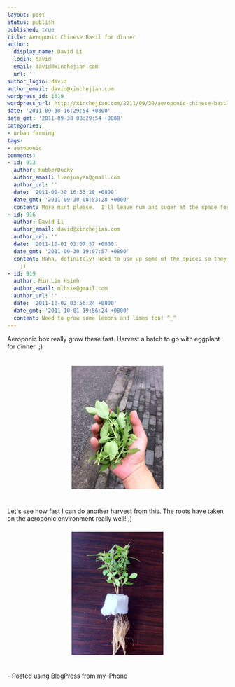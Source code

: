 ```yaml
---
layout: post
status: publish
published: true
title: Aeroponic Chinese Basil for dinner
author:
  display_name: David Li
  login: david
  email: david@xinchejian.com
  url: ''
author_login: david
author_email: david@xinchejian.com
wordpress_id: 1619
wordpress_url: http://xinchejian.com/2011/09/30/aeroponic-chinese-basil-for-dinner/
date: '2011-09-30 16:29:54 +0800'
date_gmt: '2011-09-30 08:29:54 +0800'
categories:
- urban farming
tags:
- aeroponic
comments:
- id: 913
  author: RubberDucky
  author_email: liaojunyen@gmail.com
  author_url: ''
  date: '2011-09-30 16:53:28 +0800'
  date_gmt: '2011-09-30 08:53:28 +0800'
  content: More mint please.  I'll leave rum and suger at the space for mojito's.
- id: 916
  author: David Li
  author_email: david@xinchejian.com
  author_url: ''
  date: '2011-10-01 03:07:57 +0800'
  date_gmt: '2011-09-30 19:07:57 +0800'
  content: Haha, definitely! Need to use up some of the spices so they can grow bigger.
    ;)
- id: 919
  author: Min Lin Hsieh
  author_email: mlhsie@gmail.com
  author_url: ''
  date: '2011-10-02 03:56:24 +0800'
  date_gmt: '2011-10-01 19:56:24 +0800'
  content: Need to grow some lemons and limes too! ^_^
---
```

<p>Aeroponic box really grow these fast. Harvest a batch to go with eggplant for dinner. ;) <br /><br /><center><a href='/uploads/2011/09/376D16A9-C5F4-47E9-BF99-FEF03B73FE1C2.jpg'><img src='/uploads/2011/09/376D16A9-C5F4-47E9-BF99-FEF03B73FE1C2.jpg' border='0' width='210' height='281' style='margin:5px'></a></center><br /><br />
Let's see how fast I can do another harvest from this. The roots have taken on the aeroponic environment really well! ;) <br /><br /><center><a href='/uploads/2011/09/F4B9B820-DFBE-4B0F-AF6F-E0964E176F383.jpg'><img src='/uploads/2011/09/F4B9B820-DFBE-4B0F-AF6F-E0964E176F383.jpg' border='0' width='210' height='281' style='margin:5px'></a></center><br /> </p>
<p>- Posted using BlogPress from my iPhone<br /></p>
